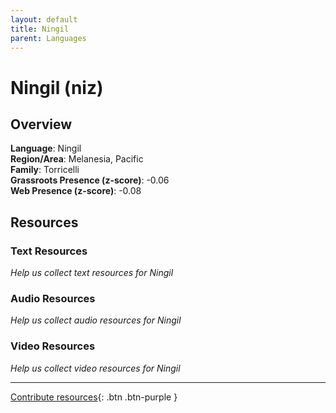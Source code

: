```yaml
---
layout: default
title: Ningil
parent: Languages
---
```


# Ningil (niz)

## Overview

**Language**: Ningil  
**Region/Area**: Melanesia, Pacific  
**Family**: Torricelli  
**Grassroots Presence (z-score)**: -0.06  
**Web Presence (z-score)**: -0.08  

## Resources

### Text Resources
*Help us collect text resources for Ningil*

### Audio Resources
*Help us collect audio resources for Ningil*

### Video Resources
*Help us collect video resources for Ningil*

---

[Contribute resources](https://forms.office.com/e/1SfLJx3u1r){: .btn .btn-purple }
